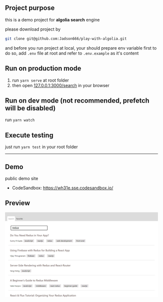 ## Project purpose

this is a demo project for **algolia search** engine

please download project by
```bash
git clone git@github.com:Jadson666/play-with-algolia.git
```
and before you run project at local, your should prepare env variable first
to do so, add `.env` file at root and refer to `.env.example` as it's content
## Run on production mode


1. run `yarn serve` at root folder
2. then open [127.0.0.1:3000/search](http://127.0.0.1:3000/search) in your browser

## Run on dev mode (not recommended, prefetch will be disabled)
run `yarn watch`

## Execute testing

just run `yarn test` in your root folder

---

## Demo

public demo site
- CodeSandbox: https://wh31e.sse.codesandbox.io/
## Preview

![首頁圖片](public/preview.jpg)
